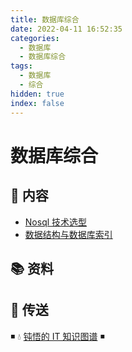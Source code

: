 ```yaml
---
title: 数据库综合
date: 2022-04-11 16:52:35
categories:
  - 数据库
  - 数据库综合
tags:
  - 数据库
  - 综合
hidden: true
index: false
---
```


# 数据库综合

## 📖 内容

- [Nosql 技术选型](01.Nosql技术选型.md)
- [数据结构与数据库索引](02.数据结构与数据库索引.md)

## 📚 资料

## 🚪 传送

◾ 💧 [钝悟的 IT 知识图谱](https://dunwu.github.io/waterdrop/) ◾
